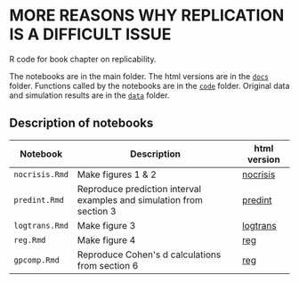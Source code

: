 # MORE REASONS WHY REPLICATION IS A DIFFICULT ISSUE

R code for book chapter on replicability.  

The notebooks are in the main folder. 
The html versions are in the [`docs`](docs/) folder. 
Functions called by the notebooks are in the [`code`](code/) folder. 
Original data and simulation results are in the [`data`](data/) folder.  

## Description of notebooks

| Notebook | Description | html version |
| ----- | ----- | ----- |
| `nocrisis.Rmd` | Make figures 1 & 2 | [nocrisis](docs/nocrisis.md) |
| `predint.Rmd` | Reproduce prediction interval examples and simulation from section 3 | [predint](docs/predint.md) |
| `logtrans.Rmd` | Make figure 3 | [logtrans](docs/logtrans.md) |
| `reg.Rmd` | Make figure 4 | [reg](docs/reg.md) |
| `gpcomp.Rmd` | Reproduce Cohen's d calculations from section 6 | [reg](docs/reg.md) |



